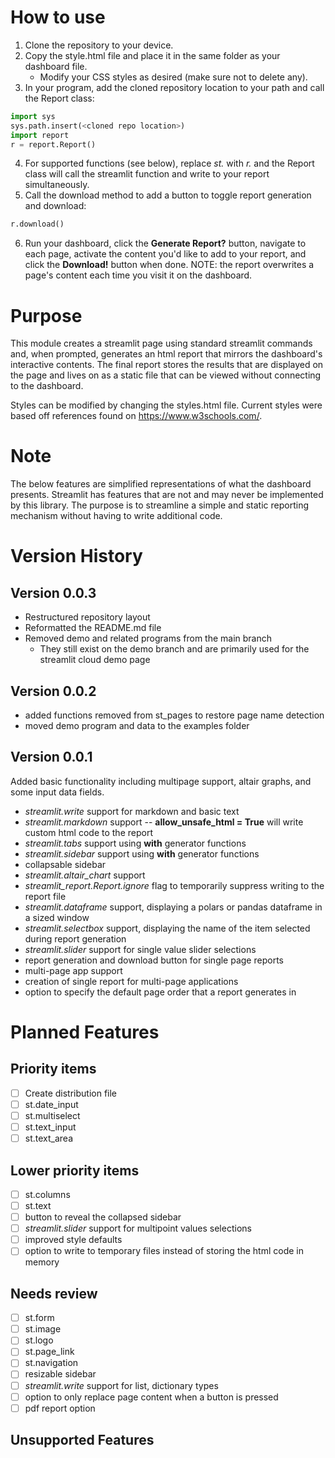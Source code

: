 # How to use
1. Clone the repository to your device.
2. Copy the style.html file and place it in the same folder as your dashboard file.
    - Modify your CSS styles as desired (make sure not to delete any).
3. In your program, add the cloned repository location to your path and call the Report class:
```python
import sys
sys.path.insert(<cloned repo location>)
import report
r = report.Report()
```
4. For supported functions (see below), replace _st._ with _r._ and the Report class will call the streamlit function and write to your report simultaneously.
5. Call the download method to add a button to toggle report generation and download: 
```python
r.download()
```
6. Run your dashboard, click the **Generate Report?** button, navigate to each page, activate the content you'd like to add to your report, and click the **Download!** button when done. NOTE: the report overwrites a page's content each time you visit it on the dashboard.

# Purpose
This module creates a streamlit page using standard streamlit commands and, when prompted, generates an html report that mirrors the dashboard's interactive contents. The final report stores the results that are displayed on the page and lives on as a static file that can be viewed without connecting to the dashboard.

Styles can be modified by changing the styles.html file. Current styles were based off references found on https://www.w3schools.com/.
 
# Note
The below features are simplified representations of what the dashboard presents. Streamlit has features that are not and may never be implemented by this library. The purpose is to streamline a simple and static reporting mechanism without having to write additional code. 

# Version History

## Version 0.0.3
- Restructured repository layout 
- Reformatted the README.md file
- Removed demo and related programs from the main branch
    * They still exist on the demo branch and are primarily used for the streamlit cloud demo page

## Version 0.0.2
- added functions removed from st_pages to restore page name detection
- moved demo program and data to the examples folder

## Version 0.0.1
Added basic functionality including multipage support, altair graphs, and some input data fields.
- _streamlit.write_ support for markdown and basic text
- _streamlit.markdown_ support -- **allow_unsafe_html = True** will write custom html code to the report
- _streamlit.tabs_ support using **with** generator functions
- _streamlit.sidebar_ support using **with** generator functions
- collapsable sidebar
- _streamlit.altair_chart_ support
- _streamlit_report.Report.ignore_ flag to temporarily suppress writing to the report file
- _streamlit.dataframe_ support, displaying a polars or pandas dataframe in a sized window
- _streamlit.selectbox_ support, displaying the name of the item selected during report generation
- _streamlit.slider_ support for single value slider selections
- report generation and download button for single page reports
- multi-page app support
- creation of single report for multi-page applications
- option to specify the default page order that a report generates in

# Planned Features
## Priority items
+ [ ] Create distribution file
+ [ ] st.date_input
+ [ ] st.multiselect
+ [ ] st.text_input
+ [ ] st.text_area

## Lower priority items
+ [ ] st.columns
+ [ ] st.text
+ [ ] button to reveal the collapsed sidebar
+ [ ] _streamlit.slider_ support for multipoint values selections 
+ [ ] improved style defaults
+ [ ] option to write to temporary files instead of storing the html code in memory

## Needs review
+ [ ] st.form
+ [ ] st.image
+ [ ] st.logo
+ [ ] st.page_link
+ [ ] st.navigation
+ [ ] resizable sidebar
+ [ ] _streamlit.write_ support for list, dictionary types
+ [ ] option to only replace page content when a button is pressed
+ [ ] pdf report option

## Unsupported Features
<Pending>